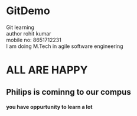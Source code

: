 # GitDemo
Git learning
<br>
author rohit kumar
<br> 
mobile no: 8651712231
<br>
I am doing M.Tech in agile software engineering
<br>
<h1>ALL ARE HAPPY</h2>

<h2>Philips is cominng to our compus</h2>


<h4>you have oppurtunity to learn a lot<h4>